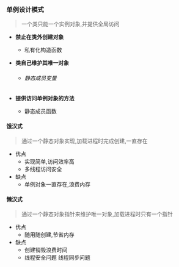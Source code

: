 ### 单例设计模式
> 一个类只能一个实例对象,并提供全局访问

- **禁止在类外创建对象**
  
    - 私有化构造函数
- **类自己维护其唯一对象**
  
    - ###### 静态成员变量

- **提供访问单例对象的方法**
  - 静态成员函数

#### 饿汉式

> 通过一个静态对象实现,加载进程时完成创建,一直存在

- 优点
  - 实现简单,访问效率高	
  - 多线程访问安全
- 缺点
  - 单例对象一直存在,浪费内存

#### 懒汉式

> 通过一个静态对象指针来维护唯一对象,加载进程时只有一个指针

- 优点
  - 随用随创建,节省内存
- 缺点
  - 创建销毁浪费时间
  - 线程安全问题 线程同步问题